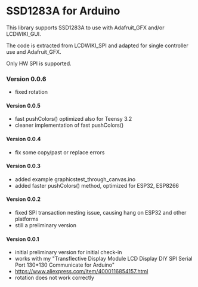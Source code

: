 # SSD1283A for Arduino

This library supports SSD1283A to use with Adafruit_GFX and/or LCDWIKI_GUI.

The code is extracted from LCDWIKI_SPI and adapted for single controller use and Adafruit_GFX.

Only HW SPI is supported.

### Version 0.0.6
- fixed rotation
#### Version 0.0.5
- fast pushColors() optimized also for Teensy 3.2
- cleaner implementation of fast pushColors()
#### Version 0.0.4
- fix some copy/past or replace errors
#### Version 0.0.3
- added example graphicstest_through_canvas.ino
- added faster pushColors() method, optimized for ESP32, ESP8266
#### Version 0.0.2
- fixed SPI transaction nesting issue, causing hang on ESP32 and other platforms
- still a preliminary version
#### Version 0.0.1
- initial preliminary version for initial check-in
- works with my "Transflective Display Module LCD Display DIY SPI Serial Port 130*130 Communicate for Arduino"
- https://www.aliexpress.com/item/4000116854157.html
- rotation does not work correctly